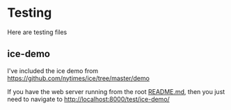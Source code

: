# Testing

Here are testing files

## ice-demo

I've included the ice demo from <https://github.com/nytimes/ice/tree/master/demo>

If you have the web server running from the root [README.md](README.md), then you just need to navigate to <http://localhost:8000/test/ice-demo/>
